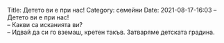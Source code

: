 Title: Детето ви е при нас!
Category: семейни
Date: 2021-08-17-16:03
– Детето ви е при нас!  
– Какви са исканията ви?  
– Идвай да си го вземаш, кретен такъв. Затваряме детската градина.